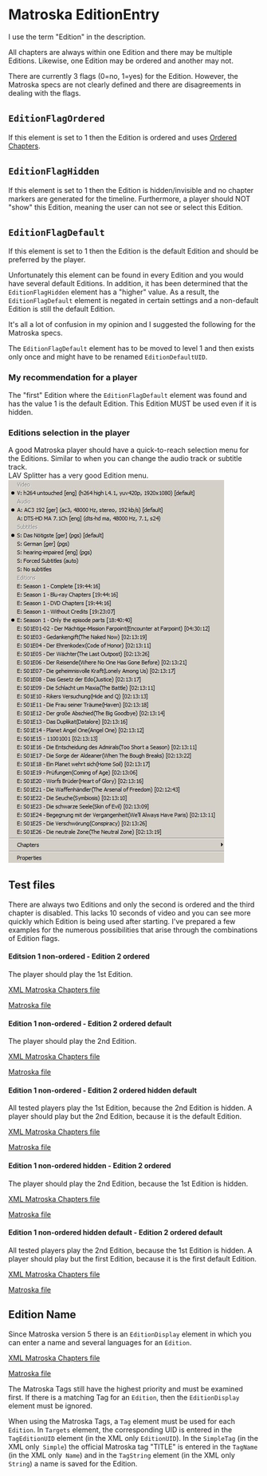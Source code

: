 # Matroska EditionEntry
I use the term "Edition" in the description.

All chapters are always within one Edition and there may be multiple Editions. Likewise, one Edition may be ordered and another may not.

There are currently 3 flags (0=no, 1=yes) for the Edition. However, the Matroska specs are not clearly defined and there are disagreements in dealing with the flags.

## `EditionFlagOrdered`
If this element is set to 1 then the Edition is ordered and uses [Ordered Chapters](OrderedChapters.md).

## `EditionFlagHidden`
If this element is set to 1 then the Edition is hidden/invisible and no chapter markers are generated for the timeline. Furthermore, a player should NOT "show" this Edition, meaning the user can not see or select this Edition.

## `EditionFlagDefault`
If this element is set to 1 then the Edition is
the default Edition and should be preferred by the player.

Unfortunately this element can be found in every Edition and you would have several default Editions. In addition, it has been determined that the `EditionFlagHidden` element has a "higher" value. As a result, the `EditionFlagDefault` element is negated in certain settings and a non-default Edition is still the default Edition.

It's all a lot of confusion in my opinion and I suggested the following for the Matroska specs.

The `EditionFlagDefault` element has to be moved to level 1 and then exists only once and might have to be renamed `EditionDefaultUID`.

### My recommendation for a player
The "first" Edition where the `EditionFlagDefault` element was found and has the value 1 is the default Edition. This Edition MUST be used even if it is hidden.

### Editions selection in the player
A good Matroska player should have a quick-to-reach selection menu for the Editions. Similar to when you can change the audio track or subtitle track.  
LAV Splitter has a very good Edition menu.  
![Editions menu](/files/EditionEntry/EditionMenu_LAV.jpg)

## Test files
There are always two Editions and only the second is ordered and the third chapter is disabled. This lacks 10 seconds of video and you can see more quickly which Edition is being used after starting. I've prepared a few examples for the numerous possibilities that arise through the combinations of Edition flags.

#### Editsion 1 non-ordered - Edition 2 ordered
The player should play the 1st Edition.

[XML Matroska Chapters file](/files/EditionEntry/E1nonOrdered-E2Ordered.xml)

[Matroska file](/files/EditionEntry/E1nonOrdered-E2Ordered.mkv)

#### Edition 1 non-ordered - Edition 2 ordered default
The player should play the 2nd Edition.

[XML Matroska Chapters file](/files/EditionEntry/E1nonOrdered-E2OrderedDefault.xml)

[Matroska file](/files/EditionEntry/E1nonOrdered-E2OrderedDefault.mkv)

#### Edition 1 non-ordered - Edition 2 ordered hidden default
All tested players play the 1st Edition, because the 2nd Edition is hidden. A player should play but the 2nd Edition, because it is the default Edition.

[XML Matroska Chapters file](/files/EditionEntry/E1nonOrdered-E2OrderedHiddenDefault.xml)

[Matroska file](/files/EditionEntry/E1nonOrdered-E2OrderedHiddenDefault.mkv)

#### Edition 1 non-ordered hidden - Edition 2 ordered
The player should play the 2nd Edition, because the 1st Edition is hidden.

[XML Matroska Chapters file](/files/EditionEntry/E1nonOrderedHidden-E2Ordered.xml)

[Matroska file](/files/EditionEntry/E1nonOrderedHidden-E2Ordered.mkv)

#### Edition 1 non-ordered hidden default - Edition 2 ordered default
All tested players play the 2nd Edition, because the 1st Edition is hidden. A player should play but the first Edition, because it is the first default Edition.

[XML Matroska Chapters file](/files/EditionEntry/E1nonOrderedHiddenDefault-E2OrderedDefault.xml)

[Matroska file](/files/EditionEntry/E1nonOrderedHiddenDefault-E2OrderedDefault.mkv)

## Edition Name
Since Matroska version 5 there is an `EditionDisplay` element in which you can enter a name and several languages for an `Edition`.

[XML Matroska Chapters file](/files/EditionDisplay/EditionsWithEditionDisplay.xml)

[Matroska file](/files/EditionDisplay/EditionsWithEditionDisplay.mkv)

The Matroska Tags still have the highest priority and must be examined first.
If there is a matching Tag for an `Edition`, then the `EditionDisplay` element must be ignored.

When using the Matroska Tags, a `Tag` element must be used for each `Edition`. In `Targets` element, the corresponding UID is entered in the `TagEditionUID` element (in the XML only `EditionUID`). In the `SimpleTag` (in the XML only` Simple`) the official Matroska tag "TITLE" is entered in the `TagName` (in the XML only` Name`) and in the `TagString` element (in the XML only` String`) a name is saved for the Edition.